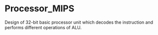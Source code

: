 
# Processor_MIPS
Design of 32-bit basic processor unit which decodes the instruction and performs different operations of ALU.
